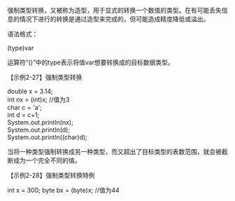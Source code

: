 强制类型转换，又被称为造型，用于显式的转换一个数值的类型。在有可能丢失信息的情况下进行的转换是通过造型来完成的，但可能造成精度降低或溢出。

语法格式：

(type)var

运算符“()”中的type表示将值var想要转换成的目标数据类型。

【示例2-27】强制类型转换

double x  = 3.14;   
int nx = (int)x;   //值为3  
char c = 'a';  
int d = c+1;  
System.out.println(nx);  
System.out.println(d);  
System.out.println((char)d);    

当将一种类型强制转换成另一种类型，而又超出了目标类型的表数范围，就会被截断成为一个完全不同的值。

【示例2-28】强制类型转换特例

int x = 300;
byte bx = (byte)x;    //值为44
